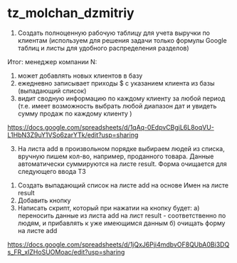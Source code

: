 # tz_molchan_dzmitriy

1. 	Создать полноценную рабочую таблицу для учета выручки по клиентам (используем для решения задачи только формулы Google таблиц и листы для удобного распределения разделов)

Итог: менеджер компании N:
1) может добавлять новых клиентов в базу
2) ежедневно записывает приходы $ с указанием клиента из базы (выпадающий список)
3) видит сводную информацию по каждому клиенту за любой период (т.е. имеет возможность выбрать любой диапазон дат и увидеть сумму продаж по каждому клиенту )

https://docs.google.com/spreadsheets/d/1qAq-0EdpvCBgiL6L8oqVU-L1HbN3Z9uY1VSo6zarYTk/edit?usp=sharing

3. На листа add в произвольном порядке выбираем людей из списка, вручную пишем кол-во, например, проданного товара. Данные автоматически суммируются на листе result. Форма очищается для следующего ввода
ТЗ					
1) Создать выпадающий список на листе add на основе Имен на листе result
2) Добавить кнопку
3) Написать скрипт, который при нажатии на кнопку будет:
а) переносить данные из листа add на лист result - соответственно по людям, и прибавлять к уже имеющимся данным
б) очищать форму на листе add

https://docs.google.com/spreadsheets/d/1jQxJ6Pji4mdbvOF8QUbA0Bi3DQs_FR_xIZHoSUOMoac/edit?usp=sharing
